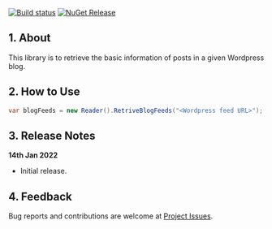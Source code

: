 ﻿[![Build status](https://gohchunlin.visualstudio.com/WordpressRssFeed/_apis/build/status/WordpressRssFeed-ASP.NET%20Core-CI)](https://gohchunlin.visualstudio.com/WordpressRssFeed/_build/latest?definitionId=18)
[![NuGet Release](https://img.shields.io/nuget/v/WordpressRssFeed.svg?label=WordpressRssFeed)](https://www.nuget.org/packages/WordpressRssFeed)

## 1. About

This library is to retrieve the basic information of posts in a given Wordpress blog.

## 2. How to Use

```csharp
var blogFeeds = new Reader().RetriveBlogFeeds("<Wordpress feed URL>");
```

## 3. Release Notes

**14th Jan 2022**

- Initial release.

## 4. Feedback

Bug reports and contributions are welcome at [Project Issues](https://github.com/goh-chunlin/WordpressRssFeed/issues).